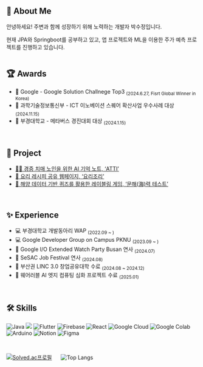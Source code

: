 ## 💭 About Me
안녕하세요! 주변과 함께 성장하기 위해 노력하는 개발자 박수정입니다.

현재 JPA와 Springboot를 공부하고 있고, 앱 프로젝트와 ML을 이용한 주가 예측 프로젝트를 진행하고 있습니다.
<br><br>

## 🏆 Awards
- 🏅 Google - Google Solution Challnege Top3  <sub>(2024.6.27, Fisrt Global Winner in Korea)</sub>
- 🏅 과학기술정보통신부 - ICT 이노베이션 스퀘어 확산사업 우수사례 대상 <sub>(2024.11.15)</sub>
- 🏅 부경대학교 - 메타버스 경진대회 대상 <sub>(2024.1.15)</sub>
<br>

## 📂 Project
- [👵🏻 경증 치매 노인을 위한 AI 기억 노트, ‘ATTI’](https://github.com/H0ngJu/atti)
- [🍳 요리 레시피 공유 웹페이지, ‘요리조리’](https://github.com/pknu-wap/2023_1_Wap_Web_Team6)
- [🌊 해양 데이터 기반 퀴즈를 활용한 레이블링 게임, ‘문해(海)력 테스트’](https://github.com/qkrtnwjd4212/Seapower_test)
<br>

## ✨ Experience
- 💻 부경대학교 개발동아리 WAP <sub>(2022.09 ~ )</sub>
- 💻 Google Developer Group on Campus PKNU <sub>(2023.09 ~ )</sub>
- 🎤 Google I/O Extended Watch Party Busan 연사 <sub>(2024.07)</sub>
- 🎤 SeSAC Job Festival 연사 <sub>(2024.08)</sub>
- 💼 부산권 LINC 3.0 창업공유대학 수료 <sub>(2024.08 ~ 2024.12)</sub>
- 📖 웨어러블 AI 엣지 컴퓨팅 심화 프로젝트 수료 <sub>(2025.01)</sub>
<br>

## 🛠️ Skills
![Java](https://img.shields.io/badge/java-%23ED8B00.svg?style=for-the-badge&logo=openjdk&logoColor=white)  <img src="https://img.shields.io/badge/springboot-6DB33F?style=for-the-badge&logo=springboot&logoColor=white"> 
![Flutter](https://img.shields.io/badge/Flutter-%2302569B.svg?style=for-the-badge&logo=Flutter&logoColor=white) 
![Firebase](https://img.shields.io/badge/firebase-%23039BE5.svg?style=for-the-badge&logo=firebase) 
![React](https://img.shields.io/badge/react-%2320232a.svg?style=for-the-badge&logo=react&logoColor=%2361DAFB) 
![Google Cloud](https://img.shields.io/badge/GoogleCloud-%234285F4.svg?style=for-the-badge&logo=google-cloud&logoColor=white)
![Google Colab](https://img.shields.io/badge/Google%20Colab-%23F9A825.svg?style=for-the-badge&logo=googlecolab&logoColor=white)
![Arduino](https://img.shields.io/badge/-Arduino-00979D?style=for-the-badge&logo=Arduino&logoColor=white)
![Notion](https://img.shields.io/badge/Notion-%23000000.svg?style=for-the-badge&logo=notion&logoColor=white)
![Figma](https://img.shields.io/badge/figma-%23F24E1E.svg?style=for-the-badge&logo=figma&logoColor=white)

<br>

[![Solved.ac프로필](http://mazassumnida.wtf/api/generate_badge?boj=qkrtnwjd4212)](https://solved.ac/qkrtnwjd4212)
&nbsp;&nbsp;&nbsp;&nbsp;
![Top Langs](https://github-readme-stats.vercel.app/api/top-langs/?username=qkrtnwjd4212&layout=compact&theme=graywhite)
